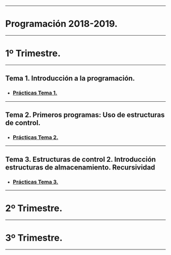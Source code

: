 ___

# **Programación 2018-2019.**

---

# **1º Trimestre.**

---

## **Tema 1. Introducción a la programación.**

* ### **[Prácticas Tema 1.](https://github.com/NoeClariNista/pro1819/tree/master/Pr%C3%A1cticas%20Tema%201)**

---

## **Tema 2. Primeros programas: Uso de estructuras de control.**

* ### **[Prácticas Tema 2.](https://github.com/NoeClariNista/pro1819/tree/master/Pr%C3%A1cticas%20Tema%202)**

---

## **Tema 3. Estructuras de control 2. Introducción estructuras de almacenamiento. Recursividad**

* ### **[Prácticas Tema 3.](https://github.com/NoeClariNista/pro1819/tree/master/Pr%C3%A1cticas%20Tema%203)**

---

# **2º Trimestre.**

---

# **3º Trimestre.**

---
